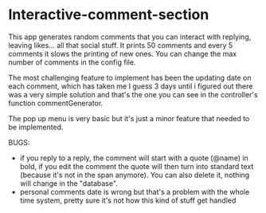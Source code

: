 # Interactive-comment-section

This app generates random comments that you can interact with replying, leaving likes... all that social stuff.
It prints 50 comments and every 5 comments it slows the printing of new ones. You can change the max number of comments in the config file.

The most challenging feature to implement has been the updating date on each comment, which has taken me I guess 3 days until i figured out there was a very simple
solution and that's the one you can see in the controller's function commentGenerator.

The pop up menu is very basic but it's just a minor feature that needed to be implemented.

BUGS: 
- if you reply to a reply, the comment will start with a quote (@name) in bold, if you edit the comment the quote will
then turn into standard text (because it's not in the span anymore). You can also delete it, nothing will change in the "database".
- personal comments date is wrong but that's a problem with the whole time system, pretty sure it's not how this kind of stuff get handled
